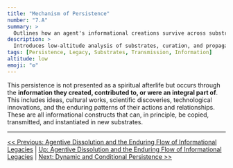 ```yaml
---
title: "Mechanism of Persistence"
number: "7.A"
summary: >
  Outlines how an agent's informational creations survive across substrates after biological death, grounding legacy persistence in copy and transmission processes.
description: >
  Introduces low-altitude analysis of substrates, curation, and propagation modifiers that determine which patterns endure and how they transform.
tags: [Persistence, Legacy, Substrates, Transmission, Information]
altitude: low
emoji: "⚙️"
---
```


<!--

- Needs expansion and elaboration.
- Examples of substrates and persistence
- Agent-driven curation and transformation of informational legacies
- Informational legacy propagation modifiers

-->

This persistence is not presented as a spiritual afterlife but occurs through the **information they created, contributed to, or were an integral part of**. This includes ideas, cultural works, scientific discoveries, technological innovations, and the enduring patterns of their actions and relationships. These are all informational constructs that can, in principle, be copied, transmitted, and instantiated in new substrates.

---
[<< Previous: Agentive Dissolution and the Enduring Flow of Informational Legacies](7-agentive-dissolution-legacy.md) | [Up: Agentive Dissolution and the Enduring Flow of Informational Legacies](7-agentive-dissolution-legacy.md) | [Next: Dynamic and Conditional Persistence >>](7b-dynamic-conditional-persistence.md)
